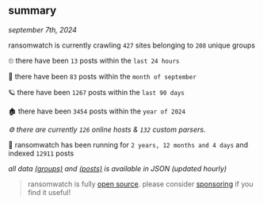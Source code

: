 
## summary
_september 7th, 2024_

ransomwatch is currently crawling `427` sites belonging to `208` unique groups

⏲ there have been `13` posts within the `last 24 hours`

🦈 there have been `83` posts within the `month of september`

🪐 there have been `1267` posts within the `last 90 days`

🏚 there have been `3454` posts within the `year of 2024`

_⚙️ there are currently `126` online hosts & `132` custom parsers._

🦕 ransomwatch has been running for `2 years, 12 months and 4 days` and indexed `12911` posts

_all data  [(groups)](http://ransomwhat.telemetry.ltd/groups) and [(posts)](http://ransomwhat.telemetry.ltd/posts) is available in JSON (updated hourly)_

> ransomwatch is fully [open source](https://github.com/joshhighet/ransomwatch#ransomwatch--). please consider [sponsoring](https://github.com/sponsors/joshhighet) if you find it useful!
